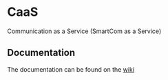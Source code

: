 CaaS
====

Communication as a Service (SmartCom as a Service)


Documentation 
------

The documentation can be found on the [wiki](https://github.com/PhilZeppe/CaaS/wiki)
